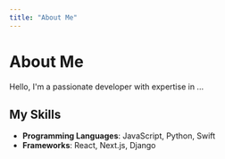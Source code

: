 ```yaml
---
title: "About Me"
---
```


# About Me

Hello, I'm a passionate developer with expertise in ...

## My Skills

- **Programming Languages**: JavaScript, Python, Swift
- **Frameworks**: React, Next.js, Django